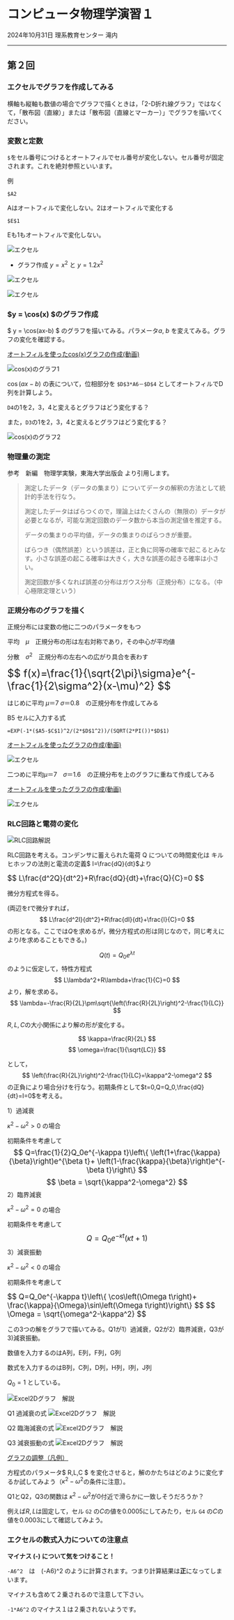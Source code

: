 # コンピュータ物理学演習１

2024年10月31日 理系教育センター 滝内

---

## 第２回

### エクセルでグラフを作成してみる
横軸も縦軸も数値の場合でグラフで描くときは，「2-D折れ線グラフ」ではなくて，「散布図（直線）」または「散布図（直線とマーカー）」でグラフを描いてください。

### 変数と定数

`$`をセル番号につけるとオートフィルでセル番号が変化しない。セル番号が固定されます。これを絶対参照といいます。

例
   
`$A2`
   
Aはオートフィルで変化しない。2はオートフィルで変化する
   
`$E$1`
   
Eも1もオートフィルで変化しない。

![エクセル](./2024-08-19_3.png)
 	  
- グラフ作成 $y = x^2$ と $y = 1.2 x^2$ 

![エクセル](./2024-08-19_4.png)


![エクセル](./2024-08-19_5.png)


### $y = \cos(x) $のグラフ作成

$ y = \cos(ax-b) $ のグラフを描いてみる。パラメータ$a$, $b$ を変えてみる。グラフの変化を確認する。

[オートフィルを使ったcos(x)グラフの作成(動画)](./2024-08-19_2.mp4)

![cos(x)のグラフ1](./2024-08-19_6.png)

$\cos(ax-b)$ の表について，位相部分を ` $D$3*A6－$D$4 ` としてオートフィルでD列を計算しよう。

`D4`の1を2，3，4と変えるとグラフはどう変化する？
    
また，`D3`の1を2，3，4と変えるとグラフはどう変化する？


![cos(x)のグラフ2](./2024-08-19_7.png)

### 物理量の測定

参考　新編　物理学実験，東海大学出版会 より引用します。

> 測定したデータ（データの集まり）についてデータの解釈の方法として統計的手法を行なう。
> 
> 測定したデータはばらつくので，理論上はたくさんの（無限の）データが必要となるが，可能な測定回数のデータ数から本当の測定値を推定する。
> 
> データの集まりの平均値，データの集まりのばらつきが重要。
> 
> ばらつき（偶然誤差）という誤差は，正と負に同等の確率で起こるとみなす。小さな誤差の起こる確率は大きく，大きな誤差の起きる確率は小さい。
> 
> 測定回数が多くなれば誤差の分布はガウス分布（正規分布）になる。（中心極限定理という） 


### 正規分布のグラフを描く

正規分布には変数の他に二つのパラメータをもつ

平均　$\mu$　正規分布の形は左右対称であり，その中心が平均値

分散　$\sigma^2$　正規分布の左右への広がり具合を表わす

<span style="font-size: 170%;">
$$
f(x)=\frac{1}{\sqrt{2\pi}\sigma}e^{-\frac{1}{2\sigma^2}(x-\mu)^2}
$$
</span>

はじめに平均 $\mu$＝7 $\sigma$＝0.8　の正規分布を作成してみる

B5 セルに入力する式
    
`=EXP(-1*($A5-$C$1)^2/(2*$D$1^2))/(SQRT(2*PI())*$D$1)`

[オートフィルを使ったグラフの作成(動画)](./2024-08-20_2.mp4)

![エクセル](./2024-08-20_1.png)

二つめに平均$\mu$＝7　$\sigma$＝1.6　の正規分布を上のグラフに重ねて作成してみる

[オートフィルを使ったグラフの作成(動画)](./2024-08-20_1.mp4)

![エクセル](./2024-08-20_2.png)

### RLC回路と電荷の変化

![RLC回路解説](./2021-no2-01.png)

RLC回路を考える。コンデンサに蓄えられた電荷 Q についての時間変化は
キルヒホッフの法則と電流の定義$ I=\frac{dQ}{dt}$より

<span style="font-size: 120%;">
$$
L\frac{d^2Q}{dt^2}+R\frac{dQ}{dt}+\frac{Q}{C}=0
$$
</span>

微分方程式を得る。

(両辺を$t$で微分すれば，
$$
L\frac{d^2I}{dt^2}+R\frac{dI}{dt}+\frac{I}{C}=0
$$
の形となる。ここでは$Q$を求めるが，微分方程式の形は同じなので，同じ考えにより$I$を求めることもできる。)

$$
Q(t)=Q_0 e^{\lambda t}
$$
のように仮定して，特性方程式
$$
L\lambda^2+R\lambda+\frac{1}{C}=0
$$
より，解を求める。
$$
\lambda=-\frac{R}{2L}\pm\sqrt{\left(\frac{R}{2L}\right)^2-\frac{1}{LC}}
$$

$R,L,C$の大小関係により解の形が変化する。

$$
\kappa=\frac{R}{2L}
$$
$$
\omega=\frac{1}{\sqrt{LC}}
$$

として，
$$
\left(\frac{R}{2L}\right)^2-\frac{1}{LC}=\kappa^2-\omega^2
$$
の正負により場合分けを行なう。初期条件として$t=0,Q=Q_0,\frac{dQ}{dt}=I=0$を考える。

1）過減衰

$\kappa^2-\omega^2 > 0$ の場合

初期条件を考慮して
<span style="font-size: 120%;">
$$
Q=\frac{1}{2}Q_0e^{-\kappa t}\left\{  \left(1+\frac{\kappa}{\beta}\right)e^{\beta t}+ \left(1-\frac{\kappa}{\beta}\right)e^{-\beta t}\right\}
$$
$$
\beta = \sqrt{\kappa^2-\omega^2}
$$
</span>
2）臨界減衰

$\kappa^2-\omega^2 = 0$ の場合

初期条件を考慮して
<span style="font-size: 120%;">
$$
Q=Q_0e^{-\kappa t} \left( \kappa t +1 \right)
$$
</span>
3）減衰振動

$\kappa^2-\omega^2 < 0$ の場合

初期条件を考慮して

<span style="font-size: 120%;">
$$
Q=Q_0e^{-\kappa t}\left\{  \cos\left(\Omega t\right)+ \frac{\kappa}{\Omega}\sin\left(\Omega t\right)\right\}
$$
$$
\Omega = \sqrt{\omega^2-\kappa^2}
$$
</span>

この3つの解をグラフで描いてみる。Q1が1）過減衰，Q2が2）臨界減衰，Q3が3)減衰振動。

数値を入力するのはA列，E列，F列，G列

数式を入力するのはB列，C列，D列，H列，I列，J列

$Q_0=1$ としている。


![Excel2Dグラフ　解説](./2024-08-20_3.png)

Q1 過減衰の式
![Excel2Dグラフ　解説](./2024-08-20_4.png)
   
Q2 臨海減衰の式
![Excel2Dグラフ　解説](./2024-08-20_5.png)
   
Q3 減衰振動の式
![Excel2Dグラフ　解説](./2024-08-20_6.png)


[グラフの調整（凡例）](./2021-no2-08.png)

方程式のパラメータ$ R,L,C $ を変化させると，解のかたちはどのように変化するか試してみよう（$\kappa^2-\omega^2$の条件に注意）。

Q1とQ2，Q3の関数は $\kappa^2-\omega^2$が0付近で滑らかに一致しそうだろうか？

例えば$R,L$は固定して，セル `G2` の$C$の値を0.0005にしてみたり，セル `G4` の$C$の値を0.0003にして確認してみよう。


### エクセルの数式入力についての注意点

**マイナス (-) について気をつけること！**

`-A6^2`　は　(-A6)^2 のように計算されます。つまり計算結果は**正**になってしまいます。
    
マイナスも含めて２乗されるので注意して下さい。
    
`-1*A6^2` のマイナス１は２乗されないようです。

